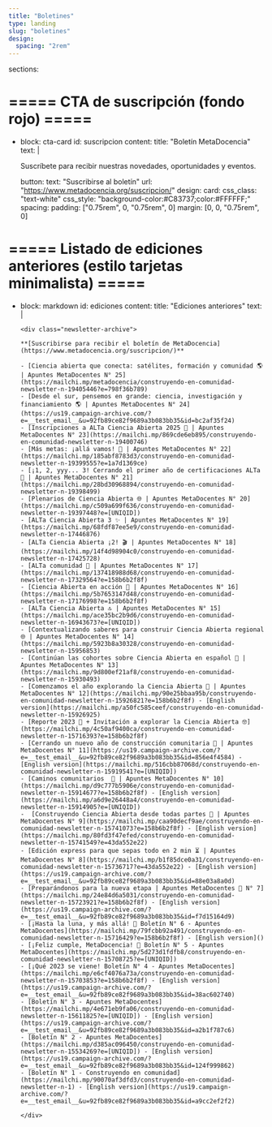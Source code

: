 ```yaml
---
title: "Boletines"
type: landing
slug: "boletines"
design:
  spacing: "2rem"
---
```


sections:

  # ===== CTA de suscripción (fondo rojo) =====
  - block: cta-card
    id: suscripcion
    content:
      title: "Boletín MetaDocencia"
      text: |
        <p class="text-white text-lg leading-relaxed mb-2">
          Suscríbete para recibir nuestras novedades, oportunidades y eventos.
        </p>
      button:
        text: "Suscribirse al boletín"
        url: "https://www.metadocencia.org/suscripcion/"
    design:
      card:
        css_class: "text-white"
        css_style: "background-color:#C83737;color:#FFFFFF;"
      spacing:
        padding: ["0.75rem", 0, "0.75rem", 0]
        margin: [0, 0, "0.75rem", 0]

  # ===== Listado de ediciones anteriores (estilo tarjetas minimalista) =====
  - block: markdown
    id: ediciones
    content:
      title: "Ediciones anteriores"
      text: |
        <style>
          /* Estilos locales para la lista tipo tarjetas */
          .newsletter-archive { max-width: 56rem; margin-left:auto; margin-right:auto; }
          .newsletter-archive ul { list-style:none; padding:0; margin:0; display:grid; gap:0.75rem; }
          .newsletter-archive li {
            background:#fff; border:1px solid rgba(17,24,39,.08); border-radius:12px;
            padding:.9rem 1rem; box-shadow:0 1px 2px rgba(17,24,39,.04);
          }
          .dark .newsletter-archive li {
            background:#0b0f19; border-color:rgba(255,255,255,.12);
          }
          .newsletter-archive a { text-underline-offset:2px; }
          .newsletter-archive a:hover { text-decoration:underline; }
        </style>

        <div class="newsletter-archive">
        
        **[Suscribirse para recibir el boletín de MetaDocencia](https://www.metadocencia.org/suscripcion/)**

        - [Ciencia abierta que conecta: satélites, formación y comunidad 🌎 | Apuntes MetaDocentes N° 25](https://mailchi.mp/metadocencia/construyendo-en-comunidad-newsletter-n-19405446?e=798f36b789)
        - [Desde el sur, pensemos en grande: ciencia, investigación y financiamiento 🌎 | Apuntes MetaDocentes N° 24](https://us19.campaign-archive.com/?e=__test_email__&u=92fb89ce82f9689a3b083bb35&id=bc2af35f24)
        - [Inscripciones a ALTa Ciencia Abierta 2025 🧭 | Apuntes MetaDocentes N° 23](https://mailchi.mp/869cde6eb895/construyendo-en-comunidad-newsletter-n-19400746)
        - [Más metas: ¡allá vamos! 🎇 | Apuntes MetaDocentes N° 22](https://mailchi.mp/185abf8783d3/construyendo-en-comunidad-newsletter-n-19399555?e=1a7d1369ce)
        - [¡1, 2, yyy... 3! Cerrando el primer año de certificaciones ALTa 🏅 | Apuntes MetaDocentes N° 21](https://mailchi.mp/28bd30968894/construyendo-en-comunidad-newsletter-n-19398499)
        - [Plenarios de Ciencia Abierta 🌐 | Apuntes MetaDocentes N° 20](https://mailchi.mp/c509a699f636/construyendo-en-comunidad-newsletter-n-19397448?e=[UNIQID])
        - [ALTa Ciencia Abierta 3 ✨ | Apuntes MetaDocentes N° 19](https://mailchi.mp/68fdf87ee5e9/construyendo-en-comunidad-newsletter-n-17446876)
        - [ALTa Ciencia Abierta ¡2! 🎬 | Apuntes MetaDocentes N° 18](https://mailchi.mp/14f4d98904c0/construyendo-en-comunidad-newsletter-n-17425728)
        - [ALTa comunidad 🤗 | Apuntes MetaDocentes N° 17](https://mailchi.mp/137418988d68/construyendo-en-comunidad-newsletter-n-17329564?e=158b6b2f8f)
        - [Ciencia Abierta en acción 🌠 | Apuntes MetaDocentes N° 16](https://mailchi.mp/5b7653147d48/construyendo-en-comunidad-newsletter-n-17176998?e=158b6b2f8f)
        - [ALTa Ciencia Abierta 🔝 | Apuntes MetaDocentes N° 15](https://mailchi.mp/ace35bc2b9d6/construyendo-en-comunidad-newsletter-n-16943673?e=[UNIQID])
        - [Contextualizando saberes para construir Ciencia Abierta regional 🌐 | Apuntes MetaDocentes N° 14](https://mailchi.mp/5923b8a30328/construyendo-en-comunidad-newsletter-n-15956853)
        - [Continúan las cohortes sobre Ciencia Abierta en español 🚀 | Apuntes MetaDocentes N° 13](https://mailchi.mp/9d800ef21af8/construyendo-en-comunidad-newsletter-n-15930493)
        - [Comenzamos el año explorando la Ciencia Abierta 🌟 | Apuntes MetaDocentes N° 12](https://mailchi.mp/90e25bbaa95b/construyendo-en-comunidad-newsletter-n-15926821?e=158b6b2f8f) - [English version](https://mailchi.mp/a50fc585ceef/construyendo-en-comunidad-newsletter-n-15926925)
        - [Reporte 2023 🤩 + Invitación a explorar la Ciencia Abierta 🤓](https://mailchi.mp/4c50af9400ca/construyendo-en-comunidad-newsletter-n-15716393?e=158b6b2f8f)
        - [Cerrando un nuevo año de construcción comunitaria 🙌 | Apuntes MetaDocentes N° 11](https://us19.campaign-archive.com/?e=__test_email__&u=92fb89ce82f9689a3b083bb35&id=856e4f4584) - [English version](https://mailchi.mp/516cbb87068d/construyendo-en-comunidad-newsletter-n-15919541?e=[UNIQID])
        - [Caminos comunitarios  🐝 | Apuntes MetaDocentes N° 10](https://mailchi.mp/d9c777b5906e/construyendo-en-comunidad-newsletter-n-15914677?e=158b6b2f8f) - [English version](https://mailchi.mp/a6d9e26448a4/construyendo-en-comunidad-newsletter-n-15914905?e=[UNIQID])
        -  [Construyendo Ciencia Abierta desde todas partes 🌟 | Apuntes MetaDocentes N° 9](https://mailchi.mp/caa90decf9ae/construyendo-en-comunidad-newsletter-n-15741073?e=158b6b2f8f) - [English version](https://mailchi.mp/80fd3f47efed/construyendo-en-comunidad-newsletter-n-15741549?e=43da552e22)
        - [Edición express para que sepas todo en 2 min ⏳ | Apuntes MetaDocentes N° 8](https://mailchi.mp/b1f85dce0a31/construyendo-en-comunidad-newsletter-n-15736717?e=43da552e22) - [English version](https://us19.campaign-archive.com/?e=__test_email__&u=92fb89ce82f9689a3b083bb35&id=88e03a8a0d)
        - [Preparándonos para la nueva etapa | Apuntes MetaDocentes 🙋 N° 7](https://mailchi.mp/24e84d6a5031/construyendo-en-comunidad-newsletter-n-15723921?e=158b6b2f8f) - [English version](https://us19.campaign-archive.com/?e=__test_email__&u=92fb89ce82f9689a3b083bb35&id=f7d15164d9)
        - [¡Hasta la luna, y más allá! 🚀 Boletín N° 6 - Apuntes MetaDocentes](https://mailchi.mp/79fcbb92a491/construyendo-en-comunidad-newsletter-n-15716429?e=158b6b2f8f) - [English version]()
        - [¡Feliz cumple, MetaDocencia! 🎂 Boletín N° 5 - Apuntes MetaDocentes](https://mailchi.mp/5d273d1fdfb8/construyendo-en-comunidad-newsletter-n-15708725?e=[UNIQID])
        - [¡Qué 2023 se viene! Boletín N° 4 - Apuntes MetaDocentes](https://mailchi.mp/e6cf4076a73a/construyendo-en-comunidad-newsletter-n-15703853?e=158b6b2f8f) - [English version](https://us19.campaign-archive.com/?e=__test_email__&u=92fb89ce82f9689a3b083bb35&id=38ac602740)
        - [Boletín N° 3 - Apuntes MetaDocentes](https://mailchi.mp/4e671eb9fa06/construyendo-en-comunidad-newsletter-n-15611825?e=[UNIQID]) - [English version](https://us19.campaign-archive.com/?e=__test_email__&u=92fb89ce82f9689a3b083bb35&id=a2b1f787c6)
        - [Boletín N° 2 - Apuntes MetaDocentes](https://mailchi.mp/d385ac096450/construyendo-en-comunidad-newsletter-n-15534269?e=[UNIQID]) - [English version](https://us19.campaign-archive.com/?e=__test_email__&u=92fb89ce82f9689a3b083bb35&id=124f999862)
        - [Boletín N° 1 - Construyendo en comunidad](https://mailchi.mp/90070af3dfd3/construyendo-en-comunidad-newsletter-n-1) - [English version](https://us19.campaign-archive.com/?e=__test_email__&u=92fb89ce82f9689a3b083bb35&id=a9cc2ef2f2)

        </div>
